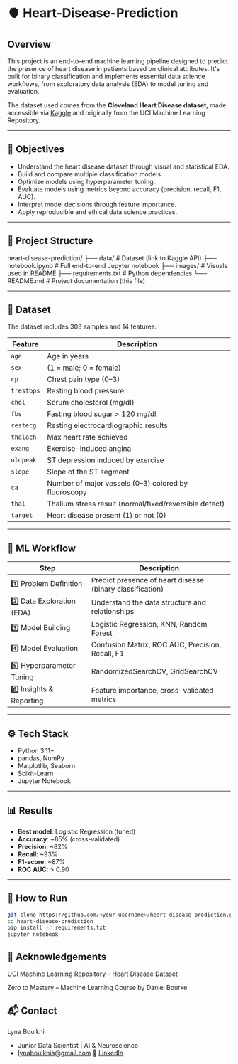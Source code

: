 # 🫀 Heart-Disease-Prediction



##   Overview

This project is an end-to-end machine learning pipeline designed to predict the presence of heart disease in patients based on clinical attributes. It's built for binary classification and implements essential data science workflows, from exploratory data analysis (EDA) to model tuning and evaluation.

The dataset used comes from the **Cleveland Heart Disease dataset**, made accessible via [Kaggle](https://www.kaggle.com/datasets) and originally from the UCI Machine Learning Repository.

---

## 📌 Objectives

- Understand the heart disease dataset through visual and statistical EDA.
- Build and compare multiple classification models.
- Optimize models using hyperparameter tuning.
- Evaluate models using metrics beyond accuracy (precision, recall, F1, AUC).
- Interpret model decisions through feature importance.
- Apply reproducible and ethical data science practices.

---

##  📁 Project Structure

heart-disease-prediction/
├── data/ # Dataset (link to Kaggle API)
├── notebook.ipynb # Full end-to-end Jupyter notebook
├── images/ # Visuals used in README
├── requirements.txt # Python dependencies
└── README.md # Project documentation (this file)

---

## 🧬 Dataset

The dataset includes 303 samples and 14 features:

| Feature     | Description                                              |
|-------------|----------------------------------------------------------|
| `age`       | Age in years                                             |
| `sex`       | (1 = male; 0 = female)                                   |
| `cp`        | Chest pain type (0–3)                                    |
| `trestbps`  | Resting blood pressure                                   |
| `chol`      | Serum cholesterol (mg/dl)                                |
| `fbs`       | Fasting blood sugar > 120 mg/dl                          |
| `restecg`   | Resting electrocardiographic results                     |
| `thalach`   | Max heart rate achieved                                  |
| `exang`     | Exercise-induced angina                                  |
| `oldpeak`   | ST depression induced by exercise                        |
| `slope`     | Slope of the ST segment                                  |
| `ca`        | Number of major vessels (0–3) colored by fluoroscopy     |
| `thal`      | Thalium stress result (normal/fixed/reversible defect)   |
| `target`    | Heart disease present (1) or not (0)                     |

---

## 🔁 ML Workflow

| Step | Description |
|------|-------------|
| 1️⃣ Problem Definition       | Predict presence of heart disease (binary classification) |
| 2️⃣ Data Exploration (EDA)  | Understand the data structure and relationships            |
| 3️⃣ Model Building          | Logistic Regression, KNN, Random Forest                    |
| 4️⃣ Model Evaluation        | Confusion Matrix, ROC AUC, Precision, Recall, F1           |
| 5️⃣ Hyperparameter Tuning   | RandomizedSearchCV, GridSearchCV                           |
| 6️⃣ Insights & Reporting    | Feature importance, cross-validated metrics                |

---

## ⚙️ Tech Stack

- Python 3.11+
- pandas, NumPy
- Matplotlib, Seaborn
- Scikit-Learn
- Jupyter Notebook

---

## 📊 Results

- **Best model**: Logistic Regression (tuned)
- **Accuracy**: ~85% (cross-validated)
- **Precision**: ~82%
- **Recall**: ~93%
- **F1-score**: ~87%
- **ROC AUC**: > 0.90

---

## 📁 How to Run

```bash
git clone https://github.com/<your-username>/heart-disease-prediction.git
cd heart-disease-prediction
pip install -r requirements.txt
jupyter notebook
```

## 🤝 Acknowledgements
UCI Machine Learning Repository – Heart Disease Dataset

Zero to Mastery – Machine Learning Course by Daniel Bourke

## 📬 Contact
Lyna Bouikni
* Junior Data Scientist | AI & Neuroscience
* lynabouiknia@gmail.com
🔗 [LinkedIn](https://www.linkedin.com/in/lyna-b-231a41126/)
